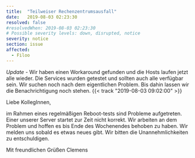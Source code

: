 ```yaml
---
title:  "Teilweiser Rechenzentrumsausfall"
date:   2019-08-03 02:23:30
resolved: false
#resolvedWhen: 2019-08-03 02:23:30
# Possible severity levels: down, disrupted, notice
severity: notice
section: issue
affected:
  - Filoo
---
```


*Update* - Wir haben einen Workaround gefunden und die Hosts laufen jetzt alle wieder. Die Services wurden getestet und sollten auch alle verfügbar sein. Wir suchen noch nach dem eigentlichen Problem. Bis dahin lassen wir die Benachrichtigung noch stehen. {{< track "2019-08-03 09:02:00" >}}

Liebe KollegInnen,

im Rahmen eines regelmäßigen Reboot-tests sind Probleme aufgetreten. Einer unserer Server startet zur Zeit nicht korrekt. Wir arbeiten an dem Problem und hoffen es bis Ende des Wochenendes behoben zu haben. Wir melden uns sobald es etwas neues gibt. Wir bitten die Unannehmlichkeiten zu entschuldigen.

Mit freundlichen Grüßen
Clemens
